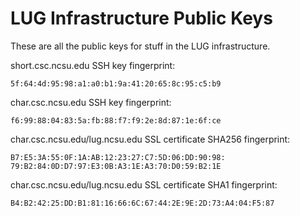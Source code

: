 # LUG Infrastructure Public Keys

These are all the public keys for stuff in the LUG infrastructure.

short.csc.ncsu.edu SSH key fingerprint:

    5f:64:4d:95:98:a1:a0:b1:9a:41:20:65:8c:95:c5:b9

char.csc.ncsu.edu SSH key fingerprint:

    f6:99:88:04:83:5a:fb:88:f7:f9:2e:8d:87:1e:6f:ce

char.csc.ncsu.edu/lug.ncsu.edu SSL certificate SHA256 fingerprint:

    B7:E5:3A:55:0F:1A:AB:12:23:27:C7:5D:06:DD:90:98:
    79:B2:84:0D:D7:97:E3:0B:A3:1E:A3:70:D0:59:B2:1E

char.csc.ncsu.edu/lug.ncsu.edu SSL certificate SHA1 fingerprint:

    B4:B2:42:25:DD:B1:81:16:66:6C:67:44:2E:9E:2D:73:A4:04:F5:87

